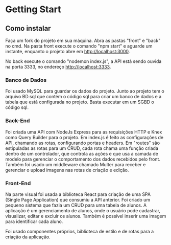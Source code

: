 # Getting Start

## Como instalar

Faça um fork do projeto em sua máquina. Abra as pastas "front" e "back" no cmd. Na pasta front execute o comando "npm start" e aguarde um instante, enquanto o 
projeto abre em [http://localhost:3000](http://localhost:3000).

No back execute o comando "nodemon index.js", a API está sendo ouvida na porta 3333, no endereço [http://localhost:3333](http://localhost:3333).

### Banco de Dados

Foi usado MySQL para guardar os dados do projeto. Junto ao projeto tem o arquivo BD.sql que contém o código sql para criar um banco de dados e a tabela que está
configurada no projeto. Basta executar em um SGBD o código sql.

### Back-End

Foi criada uma API com NodeJs Express para as requisições HTTP e Knex como Query Builder para o projeto. Em index.js é feito as configurações de API, chamando as rotas, 
configurando portas e headers. Em "routes" são estipuladas as rotas para um CRUD, cada rota chama uma função criada dentro de um controlador, que controla as ações e 
que usa a camada de modelo para gerenciar o comportamento dos dados recebidos pelo front. Também foi usado um middleware chamado Multer para receber e gerenciar o upload 
imagens nas rotas de criação e edição.

### Front-End

Na parte visual foi usada a biblioteca React para criação de uma SPA (Single Page Application) que consumiu a API anterior. Foi criado um pequeno sistema que fazia um
CRUD para uma tabela de alunos. A aplicação é um gerenciamento de alunos, onde o usuário pode cadastrar, visualizar, editar e excluir os alunos. Também é possível inserir
uma imagem para identificar cada aluno.

Foi usado componentes próprios, biblioteca de estilo e de rotas para a criação da aplicação.
